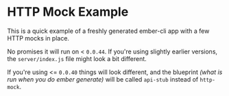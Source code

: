 # HTTP Mock Example

This is a quick example of a freshly generated ember-cli app with a few HTTP mocks in
place.

No promises it will run on < `0.0.44`. If you're using slightly earlier versions, the `server/index.js` file might look a bit different.

If you're using <= `0.0.40` things will look different, and the blueprint _(what is run when you do ember generate)_ will be called `api-stub` instead of `http-mock`.
